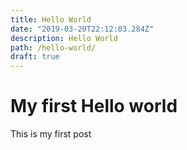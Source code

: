 ```yaml
---
title: Hello World
date: "2019-03-20T22:12:03.284Z"
description: Hello World
path: /hello-world/
draft: true
---
```


# My first Hello world

This is my first post